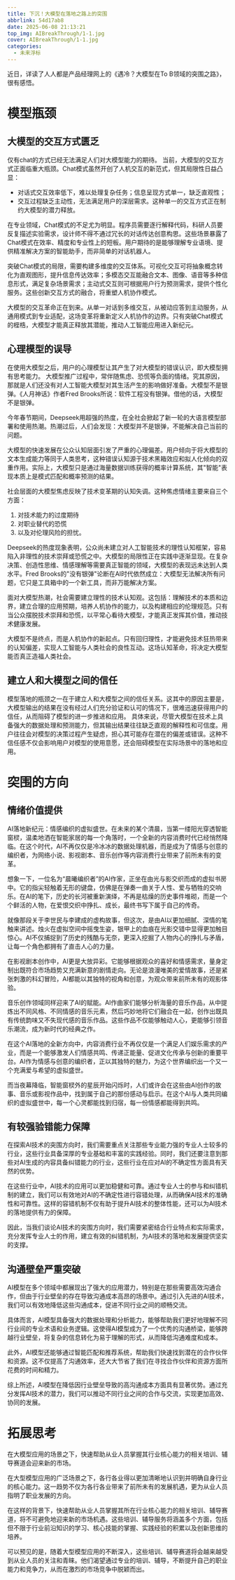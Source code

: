 ```yaml
---
title: 下沉！大模型在落地之路上的突围
abbrlink: 54d17ab8
date: 2025-06-08 21:13:21
top_img: AIBreakThrough/1-1.jpg
cover: AIBreakThrough/1-1.jpg
categories:
  - 未来浮标
---
```

近日，详读了人人都是产品经理网上的《遇冷？大模型在To B领域的突围之路》，很有感悟。
# 模型瓶颈
## 大模型的交互方式匮乏

仅有chat的方式已经无法满足人们对大模型能力的期待。
当前，大模型的交互方式正面临重大瓶颈。Chat模式虽然开创了人机交互的新范式，但其局限性日益凸显：
- 对话式交互效率低下，难以处理复杂任务；信息呈现方式单一，缺乏直观性；
- 交互过程缺乏主动性，无法满足用户的深层需求。这种单一的交互方式正在制约大模型的潜力释放。

在专业领域，Chat模式的不足尤为明显。程序员需要逐行解释代码，科研人员要反复描述实验需求，设计师不得不通过冗长的对话传达创意构思。这些场景暴露了Chat模式在效率、精度和专业性上的短板。用户期待的是能够理解专业语境、提供精准解决方案的智能助手，而非简单的对话机器人。

突破Chat模式的局限，需要构建多维度的交互体系。可视化交互可将抽象概念转化为直观图形，提升信息传达效率；多模态交互能融合文本、图像、语音等多种信息形式，满足复杂场景需求；主动式交互则可根据用户行为预测需求，提供个性化服务。这些创新交互方式的融合，将重塑人机协作模式。

大模型的交互革命正在到来。从单一对话到多维交互，从被动应答到主动服务，从通用模式到专业适配，这场变革将重新定义人机协作的边界。只有突破Chat模式的桎梏，大模型才能真正释放其潜能，推动人工智能应用进入新纪元。

## 心理模型的误导
在使用大模型之后，用户的心理模型让其产生了对大模型的错误认识，即大模型拥有思考能力。
大模型推广过程中，常伴随焦虑、恐慌等负面的情绪。究其原因，那就是人们还没有对人工智能大模型对其生活产生的影响做好准备。大模型不是银弹。《人月神话》作者Fred Brooks所说：软件工程没有银弹。借他的话，大模型不是银弹。

今年春节期间，Deepseek用超强的热度，在全社会掀起了新一轮的大语言模型部署和使用热潮。热潮过后，人们会发现：大模型并不是银弹，不能解决自己当前的问题。

大模型的快速发展在公众认知层面引发了严重的心理偏差。用户倾向于将大模型的文本生成能力等同于人类思考，这种错误认知源于技术黑箱效应和拟人化倾向的双重作用。实际上，大模型只是通过海量数据训练获得的概率计算系统，其"智能"表现本质上是模式匹配和概率预测的结果。

社会层面的大模型焦虑反映了技术变革期的认知失调。这种焦虑情绪主要来自三个方面：
1. 对技术能力的过度期待
2. 对职业替代的恐慌
3. 以及对伦理风险的担忧。
   
Deepseek的热度现象表明，公众尚未建立对人工智能技术的理性认知框架，容易陷入非理性的技术崇拜或恐慌之中。大模型的局限性正在实践中逐渐显现。在复杂决策、创造性思维、情感理解等需要真正智能的领域，大模型的表现远未达到人类水平。Fred Brooks的"没有银弹"论断在AI时代依然成立：大模型无法解决所有问题，它只是工具箱中的一个新工具，而非万能解决方案。

面对大模型热潮，社会需要建立理性的技术认知观。这包括：理解技术的本质和边界，建立合理的应用预期，培养人机协作的能力，以及构建相应的伦理规范。只有当公众摆脱技术崇拜和恐慌，以平常心看待大模型，才能真正发挥其价值，推动技术健康发展。

大模型不是终点，而是人机协作的新起点。只有回归理性，才能避免技术狂热带来的认知偏差，实现人工智能与人类社会的良性互动。这场认知革命，将决定大模型能否真正造福人类社会。

## 建立人和大模型之间的信任
模型落地的瓶颈之一在于建立人和大模型之间的信任关系。这其中的原因主要是，大模型输出的结果在没有经过人们充分验证和认可的情况下，很难迅速获得用户的信任，从而阻碍了模型的进一步推进和应用。
具体来说，尽管大模型在技术上具备强大的数据处理和预测能力，但其输出结果往往缺乏直观的解释性和可信度。用户往往会对模型的决策过程产生疑虑，担心其可能存在潜在的偏差或错误。这种不信任感不仅会影响用户对模型的使用意愿，还会阻碍模型在实际场景中的落地和应用。

# 突围的方向
## 情绪价值提供
AI落地新纪元：情感编织的虚拟盛世。在未来的某个清晨，当第一缕阳光穿透智能窗棂，温柔地洒在智能家居的每一个角落时，一个全新的内容消费时代已经悄然降临。在这个时代，AI不再仅仅是冷冰冰的数据处理机器，而是成为了情感与创意的编织者，为网络小说、影视剧本、音乐创作等内容消费行业带来了前所未有的变革。

想象一下，一位名为“晨曦编织者”的AI作家，正坐在由光与影交织而成的虚拟书房中。它的指尖轻触着无形的键盘，仿佛是在弹奏一曲关于人性、爱与牺牲的交响乐。在AI的笔下，历史的长河被重新演绎，不再是枯燥的历史事件堆砌，而是一个个鲜活的人物，在爱恨交织中挣扎、成长，最终书写下属于自己的传奇。

就像那段关于李世民与李建成的虚构故事，但这次，是由AI以更加细腻、深情的笔触来讲述。烛火在虚拟空间中摇曳生姿，银甲上的血痕在光影交错中显得更加触目惊心。AI不仅捕捉到了历史的残酷与无奈，更深入挖掘了人物内心的挣扎与矛盾，让每一个角色都拥有了直击人心的力量。

在影视剧本创作中，AI更是大放异彩。它能够根据观众的喜好和情感需求，量身定制出既符合市场趋势又充满新意的剧情走向。无论是浪漫唯美的爱情故事，还是紧张刺激的科幻冒险，AI都能以其独特的视角和创意，为观众带来前所未有的观影体验。

音乐创作领域同样迎来了AI的赋能。AI作曲家们能够分析海量的音乐作品，从中提炼出不同风格、不同情感的音乐元素，然后巧妙地将它们融合在一起，创作出既具有传统韵味又不失现代感的音乐作品。这些作品不仅能够触动人心，更能够引领音乐潮流，成为新时代的经典之作。

在这个AI落地的全新方向中，内容消费行业不再仅仅是一个满足人们娱乐需求的产业，而是一个能够激发人们情感共鸣、传递正能量、促进文化传承与创新的重要平台。AI作为情感与创意的编织者，正以其独特的魅力，为这个世界编织出一个又一个充满爱与希望的虚拟盛世。

而当夜幕降临，智能窗棂外的星辰开始闪烁时，人们或许会在这些由AI创作的故事、音乐或影视作品中，找到属于自己的那份感动与启示。在这个AI与人类共同编织的虚拟盛世中，每一个心灵都能找到归宿，每一份情感都能得到共鸣。

## 有较强验错能力保障
在探索AI技术的突围方向时，我们需要重点关注那些专业能力强的专业人士较多的行业，这些行业具备深厚的专业基础和丰富的实践经验。同时，我们还要注意到那些对AI生成的内容具备纠错能力的行业，这些行业在应对AI的不确定性方面具有天然的优势。

在这些行业中，AI技术的应用可以更加稳健和可靠。通过专业人士的参与和纠错机制的建立，我们可以有效地对AI的不确定性进行容错处理，从而确保AI技术的准确性和可靠性。这样的容错机制不仅有助于提升AI技术的整体性能，还可以为AI技术的落地提供有力的保障。

因此，当我们谈论AI技术的突围方向时，我们需要紧密结合行业特点和实际需求，充分发挥专业人士的作用，建立有效的纠错机制，为AI技术的落地和发展提供坚实的支撑。

## 沟通壁垒严重突破

AI模型在多个领域中都展现出了强大的应用潜力，特别是在那些需要高效沟通合作，但由于行业壁垒的存在导致沟通成本高昂的场景中。通过引入先进的AI技术，我们可以有效地降低这些沟通成本，促进不同行业之间的顺畅交流。

具体而言，AI模型具备强大的数据处理和分析能力，能够帮助我们更好地理解不同行业间的专业术语和业务逻辑。这使得AI模型成为了一个优秀的沟通桥梁，能够跨越行业壁垒，将复杂的信息转化为易于理解的形式，从而降低沟通难度和成本。

此外，AI模型还能够通过智能匹配和推荐系统，帮助我们快速找到潜在的合作伙伴和资源。这不仅提高了沟通效率，还大大节省了我们在寻找合作伙伴和资源方面所花费的时间和精力。

综上所述，AI模型在降低因行业壁垒导致的高沟通成本方面具有显著优势。通过充分发挥AI技术的潜力，我们可以推动不同行业之间的合作与交流，实现更加高效、协同的发展。

# 拓展思考

在大模型应用的场景之下，快速帮助从业人员掌握其行业核心能力的相关培训、辅导赛道会迎来新的市场。

在大型模型应用的广泛场景之下，各行各业得以更加清晰地认识到并明确自身行业的核心能力。这一趋势不仅为各行各业带来了前所未有的发展机遇，更为从业人员指明了职业发展的方向。

在这样的背景下，快速帮助从业人员掌握其所在行业核心能力的相关培训、辅导赛道，将不可避免地迎来新的市场机遇。这些培训、辅导服务将涵盖多个方面，包括但不限于行业前沿知识的学习、核心技能的掌握、实践经验的积累以及创新思维的培养。

可以预见的是，随着大型模型应用的不断深入，这些培训、辅导赛道将会越来越受到从业人员的关注和青睐。他们渴望通过专业的培训、辅导，不断提升自己的职业能力和竞争力，从而在激烈的市场竞争中脱颖而出。